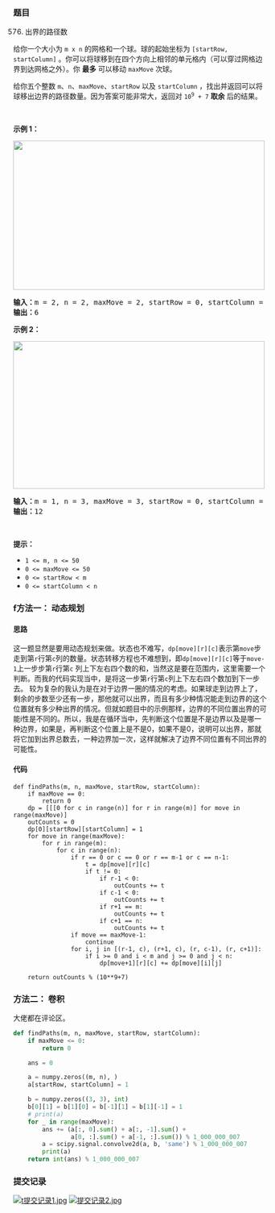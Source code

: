 ### 题目

576. 出界的路径数

<p>给你一个大小为 <code>m x n</code> 的网格和一个球。球的起始坐标为 <code>[startRow, startColumn]</code> 。你可以将球移到在四个方向上相邻的单元格内（可以穿过网格边界到达网格之外）。你 <strong>最多</strong> 可以移动 <code>maxMove</code> 次球。</p>

<p>给你五个整数 <code>m</code>、<code>n</code>、<code>maxMove</code>、<code>startRow</code> 以及 <code>startColumn</code> ，找出并返回可以将球移出边界的路径数量。因为答案可能非常大，返回对 <code>10<sup>9</sup> + 7</code> <strong>取余</strong> 后的结果。</p>

<p>&nbsp;</p>

<p><strong>示例 1：</strong></p>
<img style="width: 500px; height: 296px;" src="https://assets.leetcode.com/uploads/2021/04/28/out_of_boundary_paths_1.png" alt="">
<pre><strong>输入：</strong>m = 2, n = 2, maxMove = 2, startRow = 0, startColumn = 0
<strong>输出：</strong>6
</pre>

<p><strong>示例 2：</strong></p>
<img style="width: 500px; height: 293px;" src="https://assets.leetcode.com/uploads/2021/04/28/out_of_boundary_paths_2.png" alt="">
<pre><strong>输入：</strong>m = 1, n = 3, maxMove = 3, startRow = 0, startColumn = 1
<strong>输出：</strong>12
</pre>

<p>&nbsp;</p>

<p><strong>提示：</strong></p>

<ul>
	<li><code>1 &lt;= m, n &lt;= 50</code></li>
	<li><code>0 &lt;= maxMove &lt;= 50</code></li>
	<li><code>0 &lt;= startRow &lt; m</code></li>
	<li><code>0 &lt;= startColumn &lt; n</code></li>
</ul>

### f方法一： 动态规划

#### 思路

这一题显然是要用动态规划来做。状态也不难写，`dp[move][r][c]`表示第`move`步走到第`r`行第`c`列的数量。状态转移方程也不难想到，即`dp[move][r][c]`等于`move-1`上一步步第`r`行第`c`
列上下左右四个数的和，当然这是要在范围内，这里需要一个判断。而我的代码实现当中，是将这一步第`r`行第`c`列上下左右四个数加到下一步去。
较为复杂的我认为是在对于边界一圈的情况的考虑。如果球走到边界上了，剩余的步数至少还有一步，那他就可以出界，而且有多少种情况能走到边界的这个位置就有多少种出界的情况。但就如题目中的示例那样，边界的不同位置出界的可能i性是不同的。所以，我是在循环当中，先判断这个位置是不是边界以及是哪一种边界，如果是，再判断这个位置上是不是0，如果不是0，说明可以出界，那就将它加到出界总数去，一种边界加一次，这样就解决了边界不同位置有不同出界的可能性。

#### 代码

``` pyhton
def findPaths(m, n, maxMove, startRow, startColumn):
    if maxMove == 0:
        return 0
    dp = [[[0 for c in range(n)] for r in range(m)] for move in range(maxMove)]
    outCounts = 0
    dp[0][startRow][startColumn] = 1
    for move in range(maxMove):
        for r in range(m):
            for c in range(n):
                if r == 0 or c == 0 or r == m-1 or c == n-1:
                    t = dp[move][r][c]
                    if t != 0:
                        if r-1 < 0:
                            outCounts += t
                        if c-1 < 0:
                            outCounts += t
                        if r+1 == m:
                            outCounts += t
                        if c+1 == n:
                            outCounts += t
                if move == maxMove-1:
                    continue
                for i, j in [(r-1, c), (r+1, c), (r, c-1), (r, c+1)]:
                    if i >= 0 and i < m and j >= 0 and j < n:
                        dp[move+1][r][c] += dp[move][i][j]

    return outCounts % (10**9+7)
```

### 方法二： 卷积

大佬都在评论区。

``` python
def findPaths(m, n, maxMove, startRow, startColumn):
    if maxMove <= 0:
        return 0

    ans = 0

    a = numpy.zeros((m, n), )
    a[startRow, startColumn] = 1

    b = numpy.zeros((3, 3), int)
    b[0][1] = b[1][0] = b[-1][1] = b[1][-1] = 1
    # print(a)
    for _ in range(maxMove):
        ans += (a[:, 0].sum() + a[:, -1].sum() +
                a[0, :].sum() + a[-1, :].sum()) % 1_000_000_007
        a = scipy.signal.convolve2d(a, b, 'same') % 1_000_000_007
        print(a)
    return int(ans) % 1_000_000_007
```

### 提交记录

[![t提交记录1.jpg](https://z3.ax1x.com/2021/08/20/fXAdy9.jpg)](https://imgtu.com/i/fXAdy9)
[![提交记录2.jpg](https://z3.ax1x.com/2021/08/20/fXAaQJ.jpg)](https://imgtu.com/i/fXAaQJ)